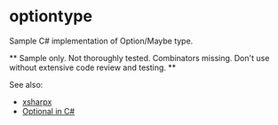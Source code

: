 optiontype
==========

Sample C# implementation of Option/Maybe type.

** Sample only. Not thoroughly tested. Combinators missing. Don't use without extensive code review and testing. **

See also: 
* [xsharpx](https://github.com/NICTA/xsharpx)
* [Optional in C#](http://davesquared.net/2012/12/optional-fp-in-csharp.html)
